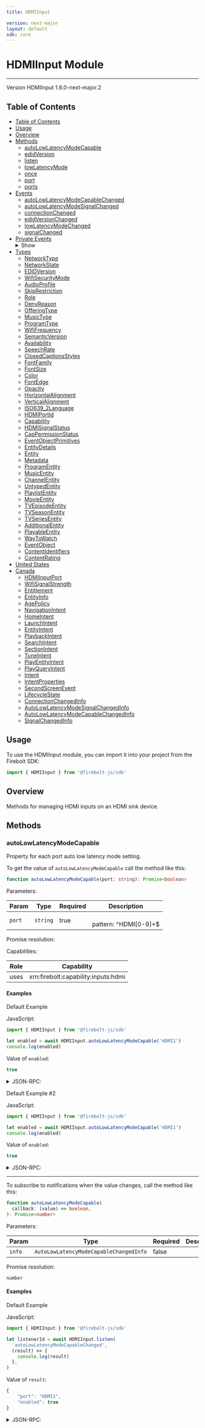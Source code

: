 ```yaml
---
title: HDMIInput

version: next-major
layout: default
sdk: core
---
```


# HDMIInput Module

---

Version HDMIInput 1.8.0-next-major.2

## Table of Contents

- [Table of Contents](#table-of-contents)
- [Usage](#usage)
- [Overview](#overview)
- [Methods](#methods)
  - [autoLowLatencyModeCapable](#autolowlatencymodecapable)
  - [edidVersion](#edidversion)
  - [listen](#listen)
  - [lowLatencyMode](#lowlatencymode)
  - [once](#once)
  - [port](#port)
  - [ports](#ports)
- [Events](#events)
  - [autoLowLatencyModeCapableChanged](#autolowlatencymodecapablechanged)
  - [autoLowLatencyModeSignalChanged](#autolowlatencymodesignalchanged)
  - [connectionChanged](#connectionchanged)
  - [edidVersionChanged](#edidversionchanged)
  - [lowLatencyModeChanged](#lowlatencymodechanged)
  - [signalChanged](#signalchanged)
- [Private Events](#private-events)<details markdown="1"  ontoggle="document.getElementById('private-events-details').open=this.open"><summary>Show</summary>
  - [autoLowLatencyModeSignalChanged](#autolowlatencymodesignalchanged-1)
  - [connectionChanged](#connectionchanged-1)
  - [edidVersionChanged](#edidversionchanged-1)
  - [lowLatencyModeChanged](#lowlatencymodechanged-1)
  - [signalChanged](#signalchanged-1)
  </details>
- [Types](#types)
  - [NetworkType](#networktype)
  - [NetworkState](#networkstate)
  - [EDIDVersion](#edidversion-1)
  - [WifiSecurityMode](#wifisecuritymode)
  - [AudioProfile](#audioprofile)
  - [SkipRestriction](#skiprestriction)
  - [Role](#role)
  - [DenyReason](#denyreason)
  - [OfferingType](#offeringtype)
  - [MusicType](#musictype)
  - [ProgramType](#programtype)
  - [WifiFrequency](#wififrequency)
  - [SemanticVersion](#semanticversion)
  - [Availability](#availability)
  - [SpeechRate](#speechrate)
  - [ClosedCaptionsStyles](#closedcaptionsstyles)
  - [FontFamily](#fontfamily)
  - [FontSize](#fontsize)
  - [Color](#color)
  - [FontEdge](#fontedge)
  - [Opacity](#opacity)
  - [HorizontalAlignment](#horizontalalignment)
  - [VerticalAlignment](#verticalalignment)
  - [ISO639_2Language](#isolanguage)
  - [HDMIPortId](#hdmiportid)
  - [Capability](#capability)
  - [HDMISignalStatus](#hdmisignalstatus)
  - [CapPermissionStatus](#cappermissionstatus)
  - [EventObjectPrimitives](#eventobjectprimitives)
  - [EntityDetails](#entitydetails)
  - [Entity](#entity)
  - [Metadata](#metadata)
  - [ProgramEntity](#programentity)
  - [MusicEntity](#musicentity)
  - [ChannelEntity](#channelentity)
  - [UntypedEntity](#untypedentity)
  - [PlaylistEntity](#playlistentity)
  - [MovieEntity](#movieentity)
  - [TVEpisodeEntity](#tvepisodeentity)
  - [TVSeasonEntity](#tvseasonentity)
  - [TVSeriesEntity](#tvseriesentity)
  - [AdditionalEntity](#additionalentity)
  - [PlayableEntity](#playableentity)
  - [WayToWatch](#waytowatch)
  - [EventObject](#eventobject)
  - [ContentIdentifiers](#contentidentifiers)
  - [ContentRating](#contentrating)
- [United States](#united-states)
- [Canada](#canada)
  - [HDMIInputPort](#hdmiinputport)
  - [WifiSignalStrength](#wifisignalstrength)
  - [Entitlement](#entitlement)
  - [EntityInfo](#entityinfo)
  - [AgePolicy](#agepolicy)
  - [NavigationIntent](#navigationintent)
  - [HomeIntent](#homeintent)
  - [LaunchIntent](#launchintent)
  - [EntityIntent](#entityintent)
  - [PlaybackIntent](#playbackintent)
  - [SearchIntent](#searchintent)
  - [SectionIntent](#sectionintent)
  - [TuneIntent](#tuneintent)
  - [PlayEntityIntent](#playentityintent)
  - [PlayQueryIntent](#playqueryintent)
  - [Intent](#intent)
  - [IntentProperties](#intentproperties)
  - [SecondScreenEvent](#secondscreenevent)
  - [LifecycleState](#lifecyclestate)
  - [ConnectionChangedInfo](#connectionchangedinfo)
  - [AutoLowLatencyModeSignalChangedInfo](#autolowlatencymodesignalchangedinfo)
  - [AutoLowLatencyModeCapableChangedInfo](#autolowlatencymodecapablechangedinfo)
  - [SignalChangedInfo](#signalchangedinfo)

## Usage

To use the HDMIInput module, you can import it into your project from the Firebolt SDK:

```javascript
import { HDMIInput } from '@firebolt-js/sdk'
```

## Overview

Methods for managing HDMI inputs on an HDMI sink device.

## Methods

### autoLowLatencyModeCapable

Property for each port auto low latency mode setting.

To get the value of `autoLowLatencyModeCapable` call the method like this:

```typescript
function autoLowLatencyModeCapable(port: string): Promise<boolean>
```

Parameters:

| Param  | Type     | Required | Description                |
| ------ | -------- | -------- | -------------------------- |
| `port` | `string` | true     | <br/>pattern: ^HDMI[0-9]+$ |

Promise resolution:

Capabilities:

| Role | Capability                          |
| ---- | ----------------------------------- |
| uses | xrn:firebolt:capability:inputs:hdmi |

#### Examples

Default Example

JavaScript:

```javascript
import { HDMIInput } from '@firebolt-js/sdk'

let enabled = await HDMIInput.autoLowLatencyModeCapable('HDMI1')
console.log(enabled)
```

Value of `enabled`:

```javascript
true
```

<details markdown="1" >
<summary>JSON-RPC:</summary>
Request:

```json
{
  "jsonrpc": "2.0",
  "id": 1,
  "method": "HDMIInput.autoLowLatencyModeCapable",
  "params": {
    "port": "HDMI1"
  }
}
```

Response:

```json
{
  "jsonrpc": "2.0",
  "id": 1,
  "result": true
}
```

</details>

Default Example #2

JavaScript:

```javascript
import { HDMIInput } from '@firebolt-js/sdk'

let enabled = await HDMIInput.autoLowLatencyModeCapable('HDMI1')
console.log(enabled)
```

Value of `enabled`:

```javascript
true
```

<details markdown="1" >
<summary>JSON-RPC:</summary>
Request:

```json
{
  "jsonrpc": "2.0",
  "id": 1,
  "method": "HDMIInput.autoLowLatencyModeCapable",
  "params": {
    "port": "HDMI1"
  }
}
```

Response:

```json
{
  "jsonrpc": "2.0",
  "id": 1,
  "result": false
}
```

</details>

---

To subscribe to notifications when the value changes, call the method like this:

```typescript
function autoLowLatencyModeCapable(
  callback: (value) => boolean,
): Promise<number>
```

Parameters:

| Param  | Type                                   | Required | Description |
| ------ | -------------------------------------- | -------- | ----------- |
| `info` | `AutoLowLatencyModeCapableChangedInfo` | false    |             |

Promise resolution:

```
number
```

#### Examples

Default Example

JavaScript:

```javascript
import { HDMIInput } from '@firebolt-js/sdk'

let listenerId = await HDMIInput.listen(
  'autoLowLatencyModeCapableChanged',
  (result) => {
    console.log(result)
  },
)
```

Value of `result`:

```javascript
{
	"port": "HDMI1",
	"enabled": true
}
```

<details markdown="1" >
<summary>JSON-RPC:</summary>
Request:

```json
{
  "jsonrpc": "2.0",
  "id": 1,
  "method": "HDMIInput.onAutoLowLatencyModeCapableChanged",
  "params": {
    "listen": true
  }
}
```

Response:

````json
{"jsonrpc":"2.0","id":1,"result":null}
```</details>

Default Example #2

JavaScript:

```javascript
import { HDMIInput } from '@firebolt-js/sdk'

let listenerId = await HDMIInput.listen('autoLowLatencyModeCapableChanged', result => {
  console.log(result)
})
````

Value of `result`:

```javascript
{
	"port": "HDMI1",
	"enabled": true
}
```

<details markdown="1" >
<summary>JSON-RPC:</summary>
Request:

```json
{
  "jsonrpc": "2.0",
  "id": 1,
  "method": "HDMIInput.onAutoLowLatencyModeCapableChanged",
  "params": {
    "listen": true
  }
}
```

Response:

````json
{"jsonrpc":"2.0","id":1,"result":null}
```</details>


---


### edidVersion
Property for each port's active EDID version.

To get the value of `edidVersion` call the method like this:

```typescript
function edidVersion(port: string): Promise<EDIDVersion>
````

Parameters:

| Param  | Type     | Required | Description                |
| ------ | -------- | -------- | -------------------------- |
| `port` | `string` | true     | <br/>pattern: ^HDMI[0-9]+$ |

Promise resolution:

[EDIDVersion](#edidversion-1)

Capabilities:

| Role | Capability                          |
| ---- | ----------------------------------- |
| uses | xrn:firebolt:capability:inputs:hdmi |

#### Examples

Default Example

JavaScript:

```javascript
import { HDMIInput } from '@firebolt-js/sdk'

let edidVersion = await HDMIInput.edidVersion('HDMI1')
console.log(edidVersion)
```

Value of `edidVersion`:

```javascript
'2.0'
```

<details markdown="1" >
<summary>JSON-RPC:</summary>
Request:

```json
{
  "jsonrpc": "2.0",
  "id": 1,
  "method": "HDMIInput.edidVersion",
  "params": {
    "port": "HDMI1"
  }
}
```

Response:

```json
{
  "jsonrpc": "2.0",
  "id": 1,
  "result": "2.0"
}
```

</details>

Default Example #2

JavaScript:

```javascript
import { HDMIInput } from '@firebolt-js/sdk'

let edidVersion = await HDMIInput.edidVersion('HDMI1')
console.log(edidVersion)
```

Value of `edidVersion`:

```javascript
'2.0'
```

<details markdown="1" >
<summary>JSON-RPC:</summary>
Request:

```json
{
  "jsonrpc": "2.0",
  "id": 1,
  "method": "HDMIInput.edidVersion",
  "params": {
    "port": "HDMI1"
  }
}
```

Response:

```json
{
  "jsonrpc": "2.0",
  "id": 1,
  "result": "1.4"
}
```

</details>

---

To subscribe to notifications when the value changes, call the method like this:

```typescript
function edidVersion(
  port: string,
  callback: (value) => EDIDVersion,
): Promise<number>
```

Parameters:

| Param         | Type                            | Required | Description                                |
| ------------- | ------------------------------- | -------- | ------------------------------------------ |
| `port`        | `string`                        | true     | <br/>pattern: ^HDMI[0-9]+$                 |
| `edidVersion` | [`EDIDVersion`](#edidversion-1) | false    | <br/>values: `'1.4' \| '2.0' \| 'unknown'` |

Promise resolution:

```
number
```

#### Examples

Default Example

JavaScript:

```javascript
import { HDMIInput } from '@firebolt-js/sdk'

let listenerId = await HDMIInput.listen('edidVersionChanged', (result) => {
  console.log(result)
})
```

Value of `result`:

```javascript
{
	"port": "HDMI1",
	"edidVersion": "2.0"
}
```

<details markdown="1" >
<summary>JSON-RPC:</summary>
Request:

```json
{
  "jsonrpc": "2.0",
  "id": 1,
  "method": "HDMIInput.onEdidVersionChanged",
  "params": {
    "port": "HDMI1",
    "listen": true
  }
}
```

Response:

````json
{"jsonrpc":"2.0","id":1,"result":null}
```</details>

Default Example #2

JavaScript:

```javascript
import { HDMIInput } from '@firebolt-js/sdk'

let listenerId = await HDMIInput.listen('edidVersionChanged', result => {
  console.log(result)
})
````

Value of `result`:

```javascript
{
	"port": "HDMI1",
	"edidVersion": "2.0"
}
```

<details markdown="1" >
<summary>JSON-RPC:</summary>
Request:

```json
{
  "jsonrpc": "2.0",
  "id": 1,
  "method": "HDMIInput.onEdidVersionChanged",
  "params": {
    "port": "HDMI1",
    "listen": true
  }
}
```

Response:

````json
{"jsonrpc":"2.0","id":1,"result":null}
```</details>


---


### listen

To listen to a specific event pass the event name as the first parameter:

```typescript
listen(event: string, callback: (data: any) => void): Promise<number>
````

Parameters:

| Param      | Type       | Required | Summary                                                |
| ---------- | ---------- | -------- | ------------------------------------------------------ |
| `event`    | `string`   | Yes      | The event to listen for, see [Events](#events).        |
| _callback_ | `function` | Yes      | A function that will be invoked when the event occurs. |

Promise resolution:

| Type     | Description                                                                                       |
| -------- | ------------------------------------------------------------------------------------------------- |
| `number` | Listener ID to clear the callback method and stop receiving the event, e.g. `HDMIInput.clear(id)` |

Callback parameters:

| Param  | Type  | Required | Summary                                                                        |
| ------ | ----- | -------- | ------------------------------------------------------------------------------ |
| `data` | `any` | Yes      | The event data, which depends on which event is firing, see [Events](#events). |

To listen to all events from this module pass only a callback, without specifying an event name:

```typescript
listen(callback: (event: string, data: any) => void): Promise<number>
```

Parameters:

| Param      | Type       | Required | Summary                                                                                                                        |
| ---------- | ---------- | -------- | ------------------------------------------------------------------------------------------------------------------------------ |
| _callback_ | `function` | Yes      | A function that will be invoked when the event occurs. The event data depends on which event is firing, see [Events](#events). |

Callback parameters:

| Param   | Type     | Required | Summary                                                                        |
| ------- | -------- | -------- | ------------------------------------------------------------------------------ |
| `event` | `string` | Yes      | The event that has occured listen for, see [Events](#events).                  |
| `data`  | `any`    | Yes      | The event data, which depends on which event is firing, see [Events](#events). |

Promise resolution:

| Type     | Description                                                                                       |
| -------- | ------------------------------------------------------------------------------------------------- |
| `number` | Listener ID to clear the callback method and stop receiving the event, e.g. `HDMIInput.clear(id)` |

See [Listening for events](../../docs/listening-for-events/) for more information and examples.

### lowLatencyMode

Property for the low latency mode setting.

To get the value of `lowLatencyMode` call the method like this:

```typescript
function lowLatencyMode(): Promise<boolean>
```

Promise resolution:

Capabilities:

| Role | Capability                          |
| ---- | ----------------------------------- |
| uses | xrn:firebolt:capability:inputs:hdmi |

#### Examples

Default Example

JavaScript:

```javascript
import { HDMIInput } from '@firebolt-js/sdk'

let enabled = await HDMIInput.lowLatencyMode()
console.log(enabled)
```

Value of `enabled`:

```javascript
true
```

<details markdown="1" >
<summary>JSON-RPC:</summary>
Request:

```json
{
  "jsonrpc": "2.0",
  "id": 1,
  "method": "HDMIInput.lowLatencyMode",
  "params": {}
}
```

Response:

```json
{
  "jsonrpc": "2.0",
  "id": 1,
  "result": true
}
```

</details>

Default Example #2

JavaScript:

```javascript
import { HDMIInput } from '@firebolt-js/sdk'

let enabled = await HDMIInput.lowLatencyMode()
console.log(enabled)
```

Value of `enabled`:

```javascript
true
```

<details markdown="1" >
<summary>JSON-RPC:</summary>
Request:

```json
{
  "jsonrpc": "2.0",
  "id": 1,
  "method": "HDMIInput.lowLatencyMode",
  "params": {}
}
```

Response:

```json
{
  "jsonrpc": "2.0",
  "id": 1,
  "result": false
}
```

</details>

---

To subscribe to notifications when the value changes, call the method like this:

```typescript
function lowLatencyMode(callback: (value) => boolean): Promise<number>
```

Parameters:

| Param     | Type      | Required | Description |
| --------- | --------- | -------- | ----------- |
| `enabled` | `boolean` | false    |             |

Promise resolution:

```
number
```

#### Examples

Default Example

JavaScript:

```javascript
import { HDMIInput } from '@firebolt-js/sdk'

let listenerId = await HDMIInput.listen('lowLatencyModeChanged', (result) => {
  console.log(result)
})
```

Value of `result`:

```javascript
true
```

<details markdown="1" >
<summary>JSON-RPC:</summary>
Request:

```json
{
  "jsonrpc": "2.0",
  "id": 1,
  "method": "HDMIInput.onLowLatencyModeChanged",
  "params": {
    "listen": true
  }
}
```

Response:

````json
{"jsonrpc":"2.0","id":1,"result":null}
```</details>

Default Example #2

JavaScript:

```javascript
import { HDMIInput } from '@firebolt-js/sdk'

let listenerId = await HDMIInput.listen('lowLatencyModeChanged', result => {
  console.log(result)
})
````

Value of `result`:

```javascript
true
```

<details markdown="1" >
<summary>JSON-RPC:</summary>
Request:

```json
{
  "jsonrpc": "2.0",
  "id": 1,
  "method": "HDMIInput.onLowLatencyModeChanged",
  "params": {
    "listen": true
  }
}
```

Response:

````json
{"jsonrpc":"2.0","id":1,"result":null}
```</details>


---


### once

To listen to a single instance of a specific event pass the event name as the first parameter:

```typescript
once(event: string, callback: (data: any) => void): Promise<number>
````

The `once` method will only pass the next instance of this event, and then dicard the listener you provided.

Parameters:

| Param      | Type       | Required | Summary                                                |
| ---------- | ---------- | -------- | ------------------------------------------------------ |
| `event`    | `string`   | Yes      | The event to listen for, see [Events](#events).        |
| _callback_ | `function` | Yes      | A function that will be invoked when the event occurs. |

Promise resolution:

| Type     | Description                                                                                       |
| -------- | ------------------------------------------------------------------------------------------------- |
| `number` | Listener ID to clear the callback method and stop receiving the event, e.g. `HDMIInput.clear(id)` |

Callback parameters:

| Param  | Type  | Required | Summary                                                                        |
| ------ | ----- | -------- | ------------------------------------------------------------------------------ |
| `data` | `any` | Yes      | The event data, which depends on which event is firing, see [Events](#events). |

To listen to the next instance only of any events from this module pass only a callback, without specifying an event name:

```typescript
once(callback: (event: string, data: any) => void): Promise<number>
```

Parameters:

| Param      | Type       | Required | Summary                                                                                                                        |
| ---------- | ---------- | -------- | ------------------------------------------------------------------------------------------------------------------------------ |
| _callback_ | `function` | Yes      | A function that will be invoked when the event occurs. The event data depends on which event is firing, see [Events](#events). |

Callback parameters:

| Param   | Type     | Required | Summary                                                                        |
| ------- | -------- | -------- | ------------------------------------------------------------------------------ |
| `event` | `string` | Yes      | The event that has occured listen for, see [Events](#events).                  |
| `data`  | `any`    | Yes      | The event data, which depends on which event is firing, see [Events](#events). |

Promise resolution:

| Type     | Description                                                                                       |
| -------- | ------------------------------------------------------------------------------------------------- |
| `number` | Listener ID to clear the callback method and stop receiving the event, e.g. `HDMIInput.clear(id)` |

See [Listening for events](../../docs/listening-for-events/) for more information and examples.

### port

Retrieve a specific HDMI input port.

```typescript
function port(portId: string): Promise<HDMIInputPort>
```

Parameters:

| Param    | Type     | Required | Description                |
| -------- | -------- | -------- | -------------------------- |
| `portId` | `string` | true     | <br/>pattern: ^HDMI[0-9]+$ |

Promise resolution:

[HDMIInputPort](#hdmiinputport)

Capabilities:

| Role | Capability                          |
| ---- | ----------------------------------- |
| uses | xrn:firebolt:capability:inputs:hdmi |

#### Examples

Default Example

JavaScript:

```javascript
import { HDMIInput } from '@firebolt-js/sdk'

let port = await HDMIInput.port('HDMI1')
console.log(port)
```

Value of `port`:

```javascript
{"port":"HDMI1","connected":true,"signal":"stable","arcCapable":true,"arcConnected":true,"edidVersion":"2.0","autoLowLatencyModeCapable":true,"autoLowLatencyModeSignalled":true}
```

<details markdown="1" >
<summary>JSON-RPC:</summary>
Request:

```json
{
  "jsonrpc": "2.0",
  "id": 1,
  "method": "HDMIInput.port",
  "params": {
    "portId": "HDMI1"
  }
}
```

Response:

```json
{
  "jsonrpc": "2.0",
  "id": 1,
  "result": {
    "port": "HDMI1",
    "connected": true,
    "signal": "stable",
    "arcCapable": true,
    "arcConnected": true,
    "edidVersion": "2.0",
    "autoLowLatencyModeCapable": true,
    "autoLowLatencyModeSignalled": true
  }
}
```

</details>

---

### ports

Retrieve a list of HDMI input ports.

```typescript
function ports(): Promise<HDMIInputPort[]>
```

Promise resolution:

Capabilities:

| Role | Capability                          |
| ---- | ----------------------------------- |
| uses | xrn:firebolt:capability:inputs:hdmi |

#### Examples

Default Example

JavaScript:

```javascript
import { HDMIInput } from '@firebolt-js/sdk'

let ports = await HDMIInput.ports()
console.log(ports)
```

Value of `ports`:

```javascript
;[
  {
    port: 'HDMI1',
    connected: true,
    signal: 'stable',
    arcCapable: true,
    arcConnected: true,
    edidVersion: '2.0',
    autoLowLatencyModeCapable: true,
    autoLowLatencyModeSignalled: true,
  },
]
```

<details markdown="1" >
<summary>JSON-RPC:</summary>
Request:

```json
{
  "jsonrpc": "2.0",
  "id": 1,
  "method": "HDMIInput.ports",
  "params": {}
}
```

Response:

```json
{
  "jsonrpc": "2.0",
  "id": 1,
  "result": [
    {
      "port": "HDMI1",
      "connected": true,
      "signal": "stable",
      "arcCapable": true,
      "arcConnected": true,
      "edidVersion": "2.0",
      "autoLowLatencyModeCapable": true,
      "autoLowLatencyModeSignalled": true
    }
  ]
}
```

</details>

---

## Events

### autoLowLatencyModeCapableChanged

```typescript
function listen('autoLowLatencyModeCapableChanged', (AutoLowLatencyModeCapableChangedInfo) => void): Promise<number>
```

See also: [listen()](#listen), [once()](#listen), [clear()](#listen).

Parameters:

| Param  | Type                                   | Required | Description |
| ------ | -------------------------------------- | -------- | ----------- |
| `info` | `AutoLowLatencyModeCapableChangedInfo` | false    |             |

Event value:

Capabilities:

| Role | Capability                          |
| ---- | ----------------------------------- |
| uses | xrn:firebolt:capability:inputs:hdmi |

#### Examples

Default Example

JavaScript:

```javascript
import { HDMIInput } from '@firebolt-js/sdk'

let listenerId = await HDMIInput.listen(
  'autoLowLatencyModeCapableChanged',
  (result) => {
    console.log(result)
  },
)
```

Value of `result`:

```javascript
{
	"port": "HDMI1",
	"enabled": true
}
```

<details markdown="1" >
<summary>JSON-RPC:</summary>
Request:

```json
{
  "jsonrpc": "2.0",
  "id": 1,
  "method": "HDMIInput.onAutoLowLatencyModeCapableChanged",
  "params": {
    "listen": true
  }
}
```

Response:

````json
{"jsonrpc":"2.0","id":1,"result":null}
```</details>

Default Example #2

JavaScript:

```javascript
import { HDMIInput } from '@firebolt-js/sdk'

let listenerId = await HDMIInput.listen('autoLowLatencyModeCapableChanged', result => {
  console.log(result)
})
````

Value of `result`:

```javascript
{
	"port": "HDMI1",
	"enabled": true
}
```

<details markdown="1" >
<summary>JSON-RPC:</summary>
Request:

```json
{
  "jsonrpc": "2.0",
  "id": 1,
  "method": "HDMIInput.onAutoLowLatencyModeCapableChanged",
  "params": {
    "listen": true
  }
}
```

Response:

````json
{"jsonrpc":"2.0","id":1,"result":null}
```</details>


---

### autoLowLatencyModeSignalChanged





```typescript
function listen('autoLowLatencyModeSignalChanged', (AutoLowLatencyModeSignalChangedInfo) => void): Promise<number>
````

See also: [listen()](#listen), [once()](#listen), [clear()](#listen).

Parameters:

| Param  | Type                                                                          | Required | Description |
| ------ | ----------------------------------------------------------------------------- | -------- | ----------- |
| `info` | [`AutoLowLatencyModeSignalChangedInfo`](#autolowlatencymodesignalchangedinfo) | true     |             |

Event value:

Capabilities:

| Role | Capability                          |
| ---- | ----------------------------------- |
| uses | xrn:firebolt:capability:inputs:hdmi |

#### Examples

Default Example

JavaScript:

```javascript
import { HDMIInput } from '@firebolt-js/sdk'

let listenerId = await HDMIInput.listen(
  'autoLowLatencyModeSignalChanged',
  (result) => {
    console.log(result)
  },
)
```

Value of `result`:

```javascript
{
	"info": {
		"port": "HDMI1",
		"autoLowLatencyModeSignalled": true
	}
}
```

<details markdown="1" >
<summary>JSON-RPC:</summary>
Request:

```json
{
  "jsonrpc": "2.0",
  "id": 1,
  "method": "HDMIInput.onAutoLowLatencyModeSignalChanged",
  "params": {
    "listen": true
  }
}
```

Response:

````json
{"jsonrpc":"2.0","id":1,"result":null}
```</details>


---

### connectionChanged





```typescript
function listen('connectionChanged', (ConnectionChangedInfo) => void): Promise<number>
````

See also: [listen()](#listen), [once()](#listen), [clear()](#listen).

Parameters:

| Param  | Type                                              | Required | Description |
| ------ | ------------------------------------------------- | -------- | ----------- |
| `info` | [`ConnectionChangedInfo`](#connectionchangedinfo) | true     |             |

Event value:

Capabilities:

| Role | Capability                          |
| ---- | ----------------------------------- |
| uses | xrn:firebolt:capability:inputs:hdmi |

#### Examples

Default Example

JavaScript:

```javascript
import { HDMIInput } from '@firebolt-js/sdk'

let listenerId = await HDMIInput.listen('connectionChanged', (result) => {
  console.log(result)
})
```

Value of `result`:

```javascript
{
	"info": {
		"port": "HDMI1",
		"connected": true
	}
}
```

<details markdown="1" >
<summary>JSON-RPC:</summary>
Request:

```json
{
  "jsonrpc": "2.0",
  "id": 1,
  "method": "HDMIInput.onConnectionChanged",
  "params": {
    "listen": true
  }
}
```

Response:

````json
{"jsonrpc":"2.0","id":1,"result":null}
```</details>


---

### edidVersionChanged





```typescript
function listen('edidVersionChanged', port: string, (EDIDVersion) => void): Promise<number>
````

See also: [listen()](#listen), [once()](#listen), [clear()](#listen).

Parameters:

| Param         | Type                            | Required | Description                                |
| ------------- | ------------------------------- | -------- | ------------------------------------------ |
| `port`        | `string`                        | true     | <br/>pattern: ^HDMI[0-9]+$                 |
| `edidVersion` | [`EDIDVersion`](#edidversion-1) | false    | <br/>values: `'1.4' \| '2.0' \| 'unknown'` |

Event value:

Capabilities:

| Role | Capability                          |
| ---- | ----------------------------------- |
| uses | xrn:firebolt:capability:inputs:hdmi |

#### Examples

Default Example

JavaScript:

```javascript
import { HDMIInput } from '@firebolt-js/sdk'

let listenerId = await HDMIInput.listen('edidVersionChanged', (result) => {
  console.log(result)
})
```

Value of `result`:

```javascript
{
	"port": "HDMI1",
	"edidVersion": "2.0"
}
```

<details markdown="1" >
<summary>JSON-RPC:</summary>
Request:

```json
{
  "jsonrpc": "2.0",
  "id": 1,
  "method": "HDMIInput.onEdidVersionChanged",
  "params": {
    "port": "HDMI1",
    "listen": true
  }
}
```

Response:

````json
{"jsonrpc":"2.0","id":1,"result":null}
```</details>

Default Example #2

JavaScript:

```javascript
import { HDMIInput } from '@firebolt-js/sdk'

let listenerId = await HDMIInput.listen('edidVersionChanged', result => {
  console.log(result)
})
````

Value of `result`:

```javascript
{
	"port": "HDMI1",
	"edidVersion": "2.0"
}
```

<details markdown="1" >
<summary>JSON-RPC:</summary>
Request:

```json
{
  "jsonrpc": "2.0",
  "id": 1,
  "method": "HDMIInput.onEdidVersionChanged",
  "params": {
    "port": "HDMI1",
    "listen": true
  }
}
```

Response:

````json
{"jsonrpc":"2.0","id":1,"result":null}
```</details>


---

### lowLatencyModeChanged





```typescript
function listen('lowLatencyModeChanged', (boolean) => void): Promise<number>
````

See also: [listen()](#listen), [once()](#listen), [clear()](#listen).

Parameters:

| Param     | Type      | Required | Description |
| --------- | --------- | -------- | ----------- |
| `enabled` | `boolean` | false    |             |

Event value:

Capabilities:

| Role | Capability                          |
| ---- | ----------------------------------- |
| uses | xrn:firebolt:capability:inputs:hdmi |

#### Examples

Default Example

JavaScript:

```javascript
import { HDMIInput } from '@firebolt-js/sdk'

let listenerId = await HDMIInput.listen('lowLatencyModeChanged', (result) => {
  console.log(result)
})
```

Value of `result`:

```javascript
true
```

<details markdown="1" >
<summary>JSON-RPC:</summary>
Request:

```json
{
  "jsonrpc": "2.0",
  "id": 1,
  "method": "HDMIInput.onLowLatencyModeChanged",
  "params": {
    "listen": true
  }
}
```

Response:

````json
{"jsonrpc":"2.0","id":1,"result":null}
```</details>

Default Example #2

JavaScript:

```javascript
import { HDMIInput } from '@firebolt-js/sdk'

let listenerId = await HDMIInput.listen('lowLatencyModeChanged', result => {
  console.log(result)
})
````

Value of `result`:

```javascript
true
```

<details markdown="1" >
<summary>JSON-RPC:</summary>
Request:

```json
{
  "jsonrpc": "2.0",
  "id": 1,
  "method": "HDMIInput.onLowLatencyModeChanged",
  "params": {
    "listen": true
  }
}
```

Response:

````json
{"jsonrpc":"2.0","id":1,"result":null}
```</details>


---

### signalChanged





```typescript
function listen('signalChanged', (SignalChangedInfo) => void): Promise<number>
````

See also: [listen()](#listen), [once()](#listen), [clear()](#listen).

Parameters:

| Param  | Type                                      | Required | Description |
| ------ | ----------------------------------------- | -------- | ----------- |
| `info` | [`SignalChangedInfo`](#signalchangedinfo) | true     |             |

Event value:

Capabilities:

| Role | Capability                          |
| ---- | ----------------------------------- |
| uses | xrn:firebolt:capability:inputs:hdmi |

#### Examples

Default Example

JavaScript:

```javascript
import { HDMIInput } from '@firebolt-js/sdk'

let listenerId = await HDMIInput.listen('signalChanged', (result) => {
  console.log(result)
})
```

Value of `result`:

```javascript
{
	"info": {
		"port": "HDMI1",
		"signal": "stable"
	}
}
```

<details markdown="1" >
<summary>JSON-RPC:</summary>
Request:

```json
{
  "jsonrpc": "2.0",
  "id": 1,
  "method": "HDMIInput.onSignalChanged",
  "params": {
    "listen": true
  }
}
```

Response:

````json
{"jsonrpc":"2.0","id":1,"result":null}
```</details>


---


## Private Events
<details markdown="1"  id="private-events-details">
  <summary>View</summary>

  ### autoLowLatencyModeCapableChanged





```typescript
function listen('autoLowLatencyModeCapableChanged', (AutoLowLatencyModeCapableChangedInfo) => void): Promise<number>
````

See also: [listen()](#listen), [once()](#listen), [clear()](#listen).

Parameters:

| Param  | Type                                   | Required | Description |
| ------ | -------------------------------------- | -------- | ----------- |
| `info` | `AutoLowLatencyModeCapableChangedInfo` | false    |             |

Event value:

Capabilities:

| Role | Capability                          |
| ---- | ----------------------------------- |
| uses | xrn:firebolt:capability:inputs:hdmi |

#### Examples

Default Example

JavaScript:

```javascript
import { HDMIInput } from '@firebolt-js/sdk'

let listenerId = await HDMIInput.listen(
  'autoLowLatencyModeCapableChanged',
  (result) => {
    console.log(result)
  },
)
```

Value of `result`:

```javascript
{
	"port": "HDMI1",
	"enabled": true
}
```

<details markdown="1" >
<summary>JSON-RPC:</summary>
Request:

```json
{
  "jsonrpc": "2.0",
  "id": 1,
  "method": "HDMIInput.onAutoLowLatencyModeCapableChanged",
  "params": {
    "listen": true
  }
}
```

Response:

````json
{"jsonrpc":"2.0","id":1,"result":null}
```</details>

Default Example #2

JavaScript:

```javascript
import { HDMIInput } from '@firebolt-js/sdk'

let listenerId = await HDMIInput.listen('autoLowLatencyModeCapableChanged', result => {
  console.log(result)
})
````

Value of `result`:

```javascript
{
	"port": "HDMI1",
	"enabled": true
}
```

<details markdown="1" >
<summary>JSON-RPC:</summary>
Request:

```json
{
  "jsonrpc": "2.0",
  "id": 1,
  "method": "HDMIInput.onAutoLowLatencyModeCapableChanged",
  "params": {
    "listen": true
  }
}
```

Response:

````json
{"jsonrpc":"2.0","id":1,"result":null}
```</details>


---

### autoLowLatencyModeSignalChanged





```typescript
function listen('autoLowLatencyModeSignalChanged', (AutoLowLatencyModeSignalChangedInfo) => void): Promise<number>
````

See also: [listen()](#listen), [once()](#listen), [clear()](#listen).

Parameters:

| Param  | Type                                                                          | Required | Description |
| ------ | ----------------------------------------------------------------------------- | -------- | ----------- |
| `info` | [`AutoLowLatencyModeSignalChangedInfo`](#autolowlatencymodesignalchangedinfo) | true     |             |

Event value:

Capabilities:

| Role | Capability                          |
| ---- | ----------------------------------- |
| uses | xrn:firebolt:capability:inputs:hdmi |

#### Examples

Default Example

JavaScript:

```javascript
import { HDMIInput } from '@firebolt-js/sdk'

let listenerId = await HDMIInput.listen(
  'autoLowLatencyModeSignalChanged',
  (result) => {
    console.log(result)
  },
)
```

Value of `result`:

```javascript
{
	"info": {
		"port": "HDMI1",
		"autoLowLatencyModeSignalled": true
	}
}
```

<details markdown="1" >
<summary>JSON-RPC:</summary>
Request:

```json
{
  "jsonrpc": "2.0",
  "id": 1,
  "method": "HDMIInput.onAutoLowLatencyModeSignalChanged",
  "params": {
    "listen": true
  }
}
```

Response:

````json
{"jsonrpc":"2.0","id":1,"result":null}
```</details>


---

### connectionChanged





```typescript
function listen('connectionChanged', (ConnectionChangedInfo) => void): Promise<number>
````

See also: [listen()](#listen), [once()](#listen), [clear()](#listen).

Parameters:

| Param  | Type                                              | Required | Description |
| ------ | ------------------------------------------------- | -------- | ----------- |
| `info` | [`ConnectionChangedInfo`](#connectionchangedinfo) | true     |             |

Event value:

Capabilities:

| Role | Capability                          |
| ---- | ----------------------------------- |
| uses | xrn:firebolt:capability:inputs:hdmi |

#### Examples

Default Example

JavaScript:

```javascript
import { HDMIInput } from '@firebolt-js/sdk'

let listenerId = await HDMIInput.listen('connectionChanged', (result) => {
  console.log(result)
})
```

Value of `result`:

```javascript
{
	"info": {
		"port": "HDMI1",
		"connected": true
	}
}
```

<details markdown="1" >
<summary>JSON-RPC:</summary>
Request:

```json
{
  "jsonrpc": "2.0",
  "id": 1,
  "method": "HDMIInput.onConnectionChanged",
  "params": {
    "listen": true
  }
}
```

Response:

````json
{"jsonrpc":"2.0","id":1,"result":null}
```</details>


---

### edidVersionChanged





```typescript
function listen('edidVersionChanged', port: string, (EDIDVersion) => void): Promise<number>
````

See also: [listen()](#listen), [once()](#listen), [clear()](#listen).

Parameters:

| Param         | Type                            | Required | Description                                |
| ------------- | ------------------------------- | -------- | ------------------------------------------ |
| `port`        | `string`                        | true     | <br/>pattern: ^HDMI[0-9]+$                 |
| `edidVersion` | [`EDIDVersion`](#edidversion-1) | false    | <br/>values: `'1.4' \| '2.0' \| 'unknown'` |

Event value:

Capabilities:

| Role | Capability                          |
| ---- | ----------------------------------- |
| uses | xrn:firebolt:capability:inputs:hdmi |

#### Examples

Default Example

JavaScript:

```javascript
import { HDMIInput } from '@firebolt-js/sdk'

let listenerId = await HDMIInput.listen('edidVersionChanged', (result) => {
  console.log(result)
})
```

Value of `result`:

```javascript
{
	"port": "HDMI1",
	"edidVersion": "2.0"
}
```

<details markdown="1" >
<summary>JSON-RPC:</summary>
Request:

```json
{
  "jsonrpc": "2.0",
  "id": 1,
  "method": "HDMIInput.onEdidVersionChanged",
  "params": {
    "port": "HDMI1",
    "listen": true
  }
}
```

Response:

````json
{"jsonrpc":"2.0","id":1,"result":null}
```</details>

Default Example #2

JavaScript:

```javascript
import { HDMIInput } from '@firebolt-js/sdk'

let listenerId = await HDMIInput.listen('edidVersionChanged', result => {
  console.log(result)
})
````

Value of `result`:

```javascript
{
	"port": "HDMI1",
	"edidVersion": "2.0"
}
```

<details markdown="1" >
<summary>JSON-RPC:</summary>
Request:

```json
{
  "jsonrpc": "2.0",
  "id": 1,
  "method": "HDMIInput.onEdidVersionChanged",
  "params": {
    "port": "HDMI1",
    "listen": true
  }
}
```

Response:

````json
{"jsonrpc":"2.0","id":1,"result":null}
```</details>


---

### lowLatencyModeChanged





```typescript
function listen('lowLatencyModeChanged', (boolean) => void): Promise<number>
````

See also: [listen()](#listen), [once()](#listen), [clear()](#listen).

Parameters:

| Param     | Type      | Required | Description |
| --------- | --------- | -------- | ----------- |
| `enabled` | `boolean` | false    |             |

Event value:

Capabilities:

| Role | Capability                          |
| ---- | ----------------------------------- |
| uses | xrn:firebolt:capability:inputs:hdmi |

#### Examples

Default Example

JavaScript:

```javascript
import { HDMIInput } from '@firebolt-js/sdk'

let listenerId = await HDMIInput.listen('lowLatencyModeChanged', (result) => {
  console.log(result)
})
```

Value of `result`:

```javascript
true
```

<details markdown="1" >
<summary>JSON-RPC:</summary>
Request:

```json
{
  "jsonrpc": "2.0",
  "id": 1,
  "method": "HDMIInput.onLowLatencyModeChanged",
  "params": {
    "listen": true
  }
}
```

Response:

````json
{"jsonrpc":"2.0","id":1,"result":null}
```</details>

Default Example #2

JavaScript:

```javascript
import { HDMIInput } from '@firebolt-js/sdk'

let listenerId = await HDMIInput.listen('lowLatencyModeChanged', result => {
  console.log(result)
})
````

Value of `result`:

```javascript
true
```

<details markdown="1" >
<summary>JSON-RPC:</summary>
Request:

```json
{
  "jsonrpc": "2.0",
  "id": 1,
  "method": "HDMIInput.onLowLatencyModeChanged",
  "params": {
    "listen": true
  }
}
```

Response:

````json
{"jsonrpc":"2.0","id":1,"result":null}
```</details>


---

### signalChanged





```typescript
function listen('signalChanged', (SignalChangedInfo) => void): Promise<number>
````

See also: [listen()](#listen), [once()](#listen), [clear()](#listen).

Parameters:

| Param  | Type                                      | Required | Description |
| ------ | ----------------------------------------- | -------- | ----------- |
| `info` | [`SignalChangedInfo`](#signalchangedinfo) | true     |             |

Event value:

Capabilities:

| Role | Capability                          |
| ---- | ----------------------------------- |
| uses | xrn:firebolt:capability:inputs:hdmi |

#### Examples

Default Example

JavaScript:

```javascript
import { HDMIInput } from '@firebolt-js/sdk'

let listenerId = await HDMIInput.listen('signalChanged', (result) => {
  console.log(result)
})
```

Value of `result`:

```javascript
{
	"info": {
		"port": "HDMI1",
		"signal": "stable"
	}
}
```

<details markdown="1" >
<summary>JSON-RPC:</summary>
Request:

```json
{
  "jsonrpc": "2.0",
  "id": 1,
  "method": "HDMIInput.onSignalChanged",
  "params": {
    "listen": true
  }
}
```

Response:

````json
{"jsonrpc":"2.0","id":1,"result":null}
```</details>


---

</details>


## Types

### NetworkType

The type of network that is currently active

```typescript
NetworkType: {
    WIFI: 'wifi',
    ETHERNET: 'ethernet',
    HYBRID: 'hybrid',
},

````

---

### NetworkState

The type of network that is currently active

```typescript
NetworkState: {
    CONNECTED: 'connected',
    DISCONNECTED: 'disconnected',
},

```

---

### EDIDVersion

```typescript
EDIDVersion: {
    V1_4: '1.4',
    V2_0: '2.0',
    UNKNOWN: 'unknown',
},

```

---

### WifiSecurityMode

Security Mode supported for Wifi

```typescript
WifiSecurityMode: {
    NONE: 'none',
    WEP_64: 'wep64',
    WEP_128: 'wep128',
    WPA_PSK_TKIP: 'wpaPskTkip',
    WPA_PSK_AES: 'wpaPskAes',
    WPA_2PSK_TKIP: 'wpa2PskTkip',
    WPA_2PSK_AES: 'wpa2PskAes',
    WPA_ENTERPRISE_TKIP: 'wpaEnterpriseTkip',
    WPA_ENTERPRISE_AES: 'wpaEnterpriseAes',
    WPA_2ENTERPRISE_TKIP: 'wpa2EnterpriseTkip',
    WPA_2ENTERPRISE_AES: 'wpa2EnterpriseAes',
    WPA_2PSK: 'wpa2Psk',
    WPA_2ENTERPRISE: 'wpa2Enterprise',
    WPA_3PSK_AES: 'wpa3PskAes',
    WPA_3SAE: 'wpa3Sae',
},

```

---

### AudioProfile

```typescript
AudioProfile: {
    STEREO: 'stereo',
    DOLBY_DIGITAL_5_1: 'dolbyDigital5.1',
    DOLBY_DIGITAL_5_1_PLUS: 'dolbyDigital5.1+',
    DOLBY_ATMOS: 'dolbyAtmos',
},

```

---

### SkipRestriction

The advertisement skip restriction.

Applies to fast-forward/rewind (e.g. trick mode), seeking over an entire opportunity (e.g. jump), seeking out of what's currently playing, and "Skip this ad..." features. Seeking over multiple ad opportunities only requires playback of the _last_ opportunity, not all opportunities, preceding the seek destination.

| Value        | Description                                                                    |
| ------------ | ------------------------------------------------------------------------------ |
| none         | No fast-forward, jump, or skip restrictions                                    |
| adsUnwatched | Restrict fast-forward, jump, and skip for unwatched ad opportunities only.     |
| adsAll       | Restrict fast-forward, jump, and skip for all ad opportunities                 |
| all          | Restrict fast-forward, jump, and skip for all ad opportunities and all content |

Namespace: `xrn:advertising:policy:skipRestriction:`

```typescript
SkipRestriction: {
    NONE: 'none',
    ADS_UNWATCHED: 'adsUnwatched',
    ADS_ALL: 'adsAll',
    ALL: 'all',
},

```

---

### Role

Role provides access level for the app for a given capability.

```typescript
Role: {
    USE: 'use',
    MANAGE: 'manage',
    PROVIDE: 'provide',
},

```

---

### DenyReason

Reasons why a Capability might not be invokable

```typescript
DenyReason: {
    UNPERMITTED: 'unpermitted',
    UNSUPPORTED: 'unsupported',
    DISABLED: 'disabled',
    UNAVAILABLE: 'unavailable',
    GRANT_DENIED: 'grantDenied',
    UNGRANTED: 'ungranted',
},

```

---

### OfferingType

The offering type of the WayToWatch.

```typescript
OfferingType: {
    FREE: 'free',
    SUBSCRIBE: 'subscribe',
    BUY: 'buy',
    RENT: 'rent',
},

```

---

### MusicType

In the case of a music `entityType`, specifies the type of music entity.

```typescript
MusicType: {
    SONG: 'song',
    ALBUM: 'album',
},

```

---

### ProgramType

In the case of a program `entityType`, specifies the program type.

```typescript
ProgramType: {
    MOVIE: 'movie',
    EPISODE: 'episode',
    SEASON: 'season',
    SERIES: 'series',
    OTHER: 'other',
    PREVIEW: 'preview',
    EXTRA: 'extra',
    CONCERT: 'concert',
    SPORTING_EVENT: 'sportingEvent',
    ADVERTISEMENT: 'advertisement',
    MUSIC_VIDEO: 'musicVideo',
    MINISODE: 'minisode',
},

```

---

### WifiFrequency

Wifi Frequency in Ghz, example 2.4Ghz and 5Ghz.

```typescript
type WifiFrequency = number
```

---

### SemanticVersion

```typescript
type SemanticVersion = {
  major: number
  minor: number
  patch: number
  readable: string
}
```

---

### Availability

```typescript
type Availability = {
  type: 'channel-lineup' | 'program-lineup'
  id: string
  catalogId?: string
  startTime?: string
  endTime?: string
}
```

---

### SpeechRate

```typescript
type SpeechRate = number
```

---

### ClosedCaptionsStyles

The default styles to use when displaying closed-captions

```typescript
type ClosedCaptionsStyles = {
  fontFamily?: string
  fontSize?: number
  fontColor?: string
  fontEdge?: string
  fontEdgeColor?: string
  fontOpacity?: number
  backgroundColor?: string
  backgroundOpacity?: number
  textAlign?: string
  textAlignVertical?: string
  windowColor?: string
  windowOpacity?: number
}
```

---

### FontFamily

```typescript
FontFamily: {
    MONOSPACED_SERIF: 'monospaced_serif',
    PROPORTIONAL_SERIF: 'proportional_serif',
    MONOSPACED_SANSERIF: 'monospaced_sanserif',
    PROPORTIONAL_SANSERIF: 'proportional_sanserif',
    SMALLCAPS: 'smallcaps',
    CURSIVE: 'cursive',
    CASUAL: 'casual',
},

```

---

### FontSize

```typescript
type FontSize = number
```

---

### Color

```typescript
type Color = string
```

---

### FontEdge

```typescript
FontEdge: {
    NONE: 'none',
    RAISED: 'raised',
    DEPRESSED: 'depressed',
    UNIFORM: 'uniform',
    DROP_SHADOW_LEFT: 'drop_shadow_left',
    DROP_SHADOW_RIGHT: 'drop_shadow_right',
},

```

---

### Opacity

```typescript
type Opacity = number
```

---

### HorizontalAlignment

```typescript
type HorizontalAlignment = string
```

---

### VerticalAlignment

```typescript
type VerticalAlignment = string
```

---

### ISO639_2Language

```typescript
type ISO639_2Language = string
```

---

### HDMIPortId

```typescript
type HDMIPortId = string
```

---

### Capability

A Capability is a discrete unit of functionality that a Firebolt device might be able to perform.

```typescript
type Capability = string
```

---

### HDMISignalStatus

```typescript
HDMISignalStatus: {
    NONE: 'none',
    STABLE: 'stable',
    UNSTABLE: 'unstable',
    UNSUPPORTED: 'unsupported',
    UNKNOWN: 'unknown',
},

```

---

### CapPermissionStatus

```typescript
type CapPermissionStatus = {
  permitted?: boolean // Provides info whether the capability is permitted
  granted?: boolean
}
```

---

### EventObjectPrimitives

```typescript
type EventObjectPrimitives = string | number | number | boolean | null
```

---

### EntityDetails

```typescript
type EntityDetails = {
  identifiers:
    | ProgramEntity
    | MusicEntity
    | ChannelEntity
    | UntypedEntity
    | PlaylistEntity
  info?: Metadata
  waysToWatch?: WayToWatch[] // A WayToWatch describes a way to watch a video program. It may describe a single
}
```

See also:

Entity.Metadata
Entertainment.WayToWatch

---

### Entity

```typescript
type Entity =
  | ProgramEntity
  | MusicEntity
  | ChannelEntity
  | UntypedEntity
  | PlaylistEntity
```

See also:

Entity.ProgramEntity
Entity.MusicEntity
Entity.ChannelEntity
Entity.UntypedEntity
Entity.PlaylistEntity

---

### Metadata

```typescript
type Metadata = {
  title?: string // Title of the entity.
  synopsis?: string // Short description of the entity.
  seasonNumber?: number // For TV seasons, the season number. For TV episodes, the season that the episode belongs to.
  seasonCount?: number // For TV series, seasons, and episodes, the total number of seasons.
  episodeNumber?: number // For TV episodes, the episode number.
  episodeCount?: number // For TV seasons and episodes, the total number of episodes in the current season.
  releaseDate?: string // The date that the program or entity was released or first aired.
  contentRatings?: ContentRating[] // A ContentRating represents an age or content based of an entity. Supported rating schemes and associated types are below.
}
```

See also:

Entertainment.ContentRating

---

### ProgramEntity

```typescript
type ProgramEntity =
  | MovieEntity
  | TVEpisodeEntity
  | TVSeasonEntity
  | TVSeriesEntity
  | AdditionalEntity
```

See also:

Entity.MovieEntity
Entity.TVEpisodeEntity
Entity.TVSeasonEntity
Entity.TVSeriesEntity
Entity.AdditionalEntity

---

### MusicEntity

```typescript
type MusicEntity = {
  entityType: 'music'
  musicType: MusicType // In the case of a music `entityType`, specifies the type of music entity.
  entityId: string
}
```

See also:

Entertainment.MusicType

---

### ChannelEntity

```typescript
type ChannelEntity = {
  entityType: 'channel'
  channelType: 'streaming' | 'overTheAir'
  entityId: string // ID of the channel, in the target App's scope.
  appContentData?: string
}
```

---

### UntypedEntity

```typescript
type UntypedEntity = {
  entityId: string
  assetId?: string
  appContentData?: string
}
```

---

### PlaylistEntity

A Firebolt compliant representation of a Playlist entity.

```typescript
type PlaylistEntity = {
  entityType: 'playlist'
  entityId: string
  assetId?: string
  appContentData?: string
}
```

---

### MovieEntity

A Firebolt compliant representation of a Movie entity.

```typescript
type MovieEntity = {
  entityType: 'program'
  programType: 'movie'
  entityId: string
  assetId?: string
  appContentData?: string
}
```

---

### TVEpisodeEntity

A Firebolt compliant representation of a TV Episode entity.

```typescript
type TVEpisodeEntity = {
  entityType: 'program'
  programType: 'episode'
  entityId: string
  seriesId: string
  seasonId: string
  assetId?: string
  appContentData?: string
}
```

---

### TVSeasonEntity

A Firebolt compliant representation of a TV Season entity.

```typescript
type TVSeasonEntity = {
  entityType: 'program'
  programType: 'season'
  entityId: string
  seriesId: string
  assetId?: string
  appContentData?: string
}
```

---

### TVSeriesEntity

A Firebolt compliant representation of a TV Series entity.

```typescript
type TVSeriesEntity = {
  entityType: 'program'
  programType: 'series'
  entityId: string
  assetId?: string
  appContentData?: string
}
```

---

### AdditionalEntity

A Firebolt compliant representation of the remaining program entity types.

```typescript
type AdditionalEntity = {
  entityType: 'program'
  programType:
    | 'concert'
    | 'sportingEvent'
    | 'preview'
    | 'other'
    | 'advertisement'
    | 'musicVideo'
    | 'minisode'
    | 'extra'
  entityId: string
  assetId?: string
  appContentData?: string
}
```

---

### PlayableEntity

```typescript
type PlayableEntity =
  | MovieEntity
  | TVEpisodeEntity
  | PlaylistEntity
  | MusicEntity
  | AdditionalEntity
```

See also:

Entity.MovieEntity
Entity.TVEpisodeEntity
Entity.PlaylistEntity
Entity.MusicEntity
Entity.AdditionalEntity

---

### WayToWatch

A WayToWatch describes a way to watch a video program. It may describe a single
streamable asset or a set of streamable assets. For example, an app provider may
describe HD, SD, and UHD assets as individual WayToWatch objects or rolled into
a single WayToWatch.

If the WayToWatch represents a single streamable asset, the provided
ContentIdentifiers must be sufficient to play back the specific asset when sent
via a playback intent or deep link. If the WayToWatch represents multiple
streamable assets, the provided ContentIdentifiers must be sufficient to
playback one of the assets represented with no user action. In this scenario,
the app SHOULD choose the best asset for the user based on their device and
settings. The ContentIdentifiers MUST also be sufficient for navigating the user
to the appropriate entity or detail screen via an entity intent.

The app should set the `entitled` property to indicate if the user can watch, or
not watch, the asset without making a purchase. If the entitlement is known to
expire at a certain time (e.g., a rental), the app should also provide the
`entitledExpires` property. If the entitlement is not expired, the UI will use
the `entitled` property to display watchable assets to the user, adjust how
assets are presented to the user, and how intents into the app are generated.
For example, the the Aggregated Experience could render a "Watch" button for an
entitled asset versus a "Subscribe" button for an non-entitled asset.

The app should set the `offeringType` to define how the content may be
authorized. The UI will use this to adjust how content is presented to the user.

A single WayToWatch cannot represent streamable assets available via multiple
purchase paths. If, for example, an asset has both Buy, Rent and Subscription
availability, the three different entitlement paths MUST be represented as
multiple WayToWatch objects.

`price` should be populated for WayToWatch objects with `buy` or `rent`
`offeringType`. If the WayToWatch represents a set of assets with various price
points, the `price` provided must be the lowest available price.

```typescript
type WayToWatch = {
  identifiers: ContentIdentifiers // The ContentIdentifiers object is how the app identifies an entity or asset to
  expires?: string // Time when the WayToWatch is no longer available.
  entitled?: boolean // Specify if the user is entitled to watch the entity.
  entitledExpires?: string // Time when the entity is no longer entitled.
  offeringType?: OfferingType // The offering type of the WayToWatch.
  hasAds?: boolean // True if the streamable asset contains ads.
  price?: number // For "buy" and "rent" WayToWatch, the price to buy or rent in the user's preferred currency.
  videoQuality?: 'SD' | 'HD' | 'UHD'[] // List of the video qualities available via the WayToWatch.
  audioProfile: AudioProfile[] // List of the audio types available via the WayToWatch.
  audioLanguages?: string[] // List of audio track languages available on the WayToWatch. The first is considered the primary language. Languages are expressed as ISO 639 1/2 codes.
  closedCaptions?: string[] // List of languages for which closed captions are available on the WayToWatch. Languages are expressed as ISO 639 1/2 codes.
  subtitles?: string[] // List of languages for which subtitles are available on the WayToWatch. Languages are expressed as ISO 639 1/2 codes.
  audioDescriptions?: string[] // List of languages for which audio descriptions (DVD) as available on the WayToWatch. Languages are expressed as ISO 639 1/2 codes.
}
```

See also:

Entertainment.ContentIdentifiers
Entertainment.OfferingType
Types.AudioProfile

---

### EventObject

```typescript
type EventObject = [property: string]: EventObjectPrimitives | EventObjectPrimitives | EventObject[] | EventObject
```

See also:

[EventObjectPrimitives](#eventobjectprimitives)
[EventObject](#eventobject-1)

---

### ContentIdentifiers

The ContentIdentifiers object is how the app identifies an entity or asset to
the Firebolt platform. These ids are used to look up metadata and deep link into
the app.

Apps do not need to provide all ids. They only need to provide the minimum
required to target a playable stream or an entity detail screen via a deep link.
If an id isn't needed to get to those pages, it doesn't need to be included.

```typescript
type ContentIdentifiers = {
  assetId?: string // Identifies a particular playable asset. For example, the HD version of a particular movie separate from the UHD version.
  entityId?: string // Identifies an entity, such as a Movie, TV Series or TV Episode.
  seasonId?: string // The TV Season for a TV Episode.
  seriesId?: string // The TV Series for a TV Episode or TV Season.
  appContentData?: string // App-specific content identifiers.
}
```

---

### ContentRating

A ContentRating represents an age or content based of an entity. Supported rating schemes and associated types are below.

## United States

`US-Movie` (MPAA):

Ratings: `NR`, `G`, `PG`, `PG13`, `R`, `NC17`

Advisories: `AT`, `BN`, `SL`, `SS`, `N`, `V`

`US-TV` (Vchip):

Ratings: `TVY`, `TVY7`, `TVG`, `TVPG`, `TV14`, `TVMA`

Advisories: `FV`, `D`, `L`, `S`, `V`

## Canada

`CA-Movie` (OFRB):

Ratings: `G`, `PG`, `14A`, `18A`, `R`, `E`

`CA-TV` (AGVOT)

Ratings: `E`, `C`, `C8`, `G`, `PG`, `14+`, `18+`

Advisories: `C`, `C8`, `G`, `PG`, `14+`, `18+`

`CA-Movie-Fr` (Canadian French language movies):

Ratings: `G`, `8+`, `13+`, `16+`, `18+`

`CA-TV-Fr` (Canadian French language TV):

Ratings: `G`, `8+`, `13+`, `16+`, `18+`

```typescript
type ContentRating = {
  scheme:
    | 'CA-Movie'
    | 'CA-TV'
    | 'CA-Movie-Fr'
    | 'CA-TV-Fr'
    | 'US-Movie'
    | 'US-TV' // The rating scheme.
  rating: string // The content rating.
  advisories?: string[] // Optional list of subratings or content advisories.
}
```

---

### HDMIInputPort

```typescript
type HDMIInputPort = {
  port: string
  connected: boolean
  signal: 'none' | 'stable' | 'unstable' | 'unsupported' | 'unknown'
  arcCapable: boolean
  arcConnected: boolean
  edidVersion: EDIDVersion
  autoLowLatencyModeCapable: boolean
  autoLowLatencyModeSignalled: boolean
}
```

See also:

[EDIDVersion](#edidversion-1)

---

### WifiSignalStrength

Strength of Wifi signal, value is negative based on RSSI specification.

```typescript
type WifiSignalStrength = number
```

---

### Entitlement

```typescript
type Entitlement = {
  entitlementId: string
  startTime?: string
  endTime?: string
}
```

---

### EntityInfo

An EntityInfo object represents an "entity" on the platform. Currently, only entities of type `program` are supported. `programType` must be supplied to identify the program type.

Additionally, EntityInfo objects must specify a properly formed
ContentIdentifiers object, `entityType`, and `title`. The app should provide
the `synopsis` property for a good user experience if the content
metadata is not available another way.

The ContentIdentifiers must be sufficient for navigating the user to the
appropriate entity or detail screen via a `detail` intent or deep link.

EntityInfo objects must provide at least one WayToWatch object when returned as
part of an `entityInfo` method and a streamable asset is available to the user.
It is optional for the `purchasedContent` method, but recommended because the UI
may use those data.

```typescript
type EntityInfo = {
  identifiers: ContentIdentifiers // The ContentIdentifiers object is how the app identifies an entity or asset to
  title: string // Title of the entity.
  entityType: 'program' | 'music' // The type of the entity, e.g. `program` or `music`.
  programType?: ProgramType // In the case of a program `entityType`, specifies the program type.
  musicType?: MusicType // In the case of a music `entityType`, specifies the type of music entity.
  synopsis?: string // Short description of the entity.
  seasonNumber?: number // For TV seasons, the season number. For TV episodes, the season that the episode belongs to.
  seasonCount?: number // For TV series, seasons, and episodes, the total number of seasons.
  episodeNumber?: number // For TV episodes, the episode number.
  episodeCount?: number // For TV seasons and episodes, the total number of episodes in the current season.
  releaseDate?: string // The date that the program or entity was released or first aired.
  contentRatings?: ContentRating[] // A ContentRating represents an age or content based of an entity. Supported rating schemes and associated types are below.
  waysToWatch?: WayToWatch[] // A WayToWatch describes a way to watch a video program. It may describe a single
}
```

See also:

Entertainment.ContentIdentifiers
Entertainment.ProgramType
Entertainment.MusicType
Entertainment.ContentRating
Entertainment.WayToWatch

---

### AgePolicy

The policy that describes various age groups to which content is directed. See distributor documentation for further details.

```typescript
type AgePolicy = string | 'app:adult' | 'app:child' | 'app:teen'
```

---

### NavigationIntent

A Firebolt compliant representation of a user intention to navigate to a specific place in an app.

```typescript
type NavigationIntent =
  | HomeIntent
  | LaunchIntent
  | EntityIntent
  | PlaybackIntent
  | SearchIntent
  | SectionIntent
  | TuneIntent
  | PlayEntityIntent
  | PlayQueryIntent
```

See also:

Intents.HomeIntent
Intents.LaunchIntent
Intents.EntityIntent
Intents.PlaybackIntent
Intents.SearchIntent
Intents.SectionIntent
Intents.TuneIntent
Intents.PlayEntityIntent
Intents.PlayQueryIntent

---

### HomeIntent

A Firebolt compliant representation of a user intention to navigate an app to it's home screen, and bring that app to the foreground if needed.

```typescript
type HomeIntent = {
  action: 'home'
  context: object
}
```

---

### LaunchIntent

A Firebolt compliant representation of a user intention to launch an app.

```typescript
type LaunchIntent = {
  action: 'launch'
  context: object
}
```

---

### EntityIntent

A Firebolt compliant representation of a user intention to navigate an app to a specific entity page, and bring that app to the foreground if needed.

```typescript
type EntityIntent = {
  action: 'entity'
  data:
    | ProgramEntity
    | MusicEntity
    | ChannelEntity
    | UntypedEntity
    | PlaylistEntity
  context: object
}
```

---

### PlaybackIntent

A Firebolt compliant representation of a user intention to navigate an app to a the video player for a specific, playable entity, and bring that app to the foreground if needed.

```typescript
type PlaybackIntent = {
  action: 'playback'
  data: PlayableEntity
  context: object
}
```

See also:

Entity.PlayableEntity

---

### SearchIntent

A Firebolt compliant representation of a user intention to navigate an app to it's search UI with a search term populated, and bring that app to the foreground if needed.

```typescript
type SearchIntent = {
  action: 'search'
  data?: object
  context: object
}
```

---

### SectionIntent

A Firebolt compliant representation of a user intention to navigate an app to a section not covered by `home`, `entity`, `player`, or `search`, and bring that app to the foreground if needed.

```typescript
type SectionIntent = {
  action: 'section'
  data: object
  context: object
}
```

---

### TuneIntent

A Firebolt compliant representation of a user intention to 'tune' to a traditional over-the-air broadcast, or an OTT Stream from an OTT or vMVPD App.

```typescript
type TuneIntent = {
  action: 'tune'
  data: object
  context: object
}
```

See also:

Entity.ChannelEntity

---

### PlayEntityIntent

A Firebolt compliant representation of a user intention to navigate an app to a the video player for a specific, playable entity, and bring that app to the foreground if needed.

```typescript
type PlayEntityIntent = {
  action: 'play-entity'
  data: object
  context: object
}
```

See also:

Entity.PlayableEntity

---

### PlayQueryIntent

A Firebolt compliant representation of a user intention to navigate an app to a the video player for an abstract query to be searched for and played by the app.

```typescript
type PlayQueryIntent = {
  action: 'play-query'
  data: object
  context: object
}
```

See also:

Entertainment.ProgramType
Entertainment.MusicType

---

### Intent

A Firebolt compliant representation of a user intention.

```typescript
type Intent = {
  action: string
  context: object
}
```

See also:

Policies.AgePolicy

---

### IntentProperties

```typescript
type IntentProperties = {}
```

---

### SecondScreenEvent

An a message notification from a second screen device

```typescript
type SecondScreenEvent = {
  type: 'dial'
  version?: string
  data?: string
}
```

---

### LifecycleState

The application lifecycle state

```typescript
LifecycleState: {
    INITIALIZING: 'initializing',
    INACTIVE: 'inactive',
    FOREGROUND: 'foreground',
    BACKGROUND: 'background',
    UNLOADING: 'unloading',
    SUSPENDED: 'suspended',
},

```

---

### ConnectionChangedInfo

```typescript
type ConnectionChangedInfo = {
  port?: string
  connected?: boolean
}
```

---

### AutoLowLatencyModeSignalChangedInfo

```typescript
type AutoLowLatencyModeSignalChangedInfo = {
  port?: string
  autoLowLatencyModeSignalled?: boolean
}
```

---

### AutoLowLatencyModeCapableChangedInfo

```typescript
type AutoLowLatencyModeCapableChangedInfo = {
  port: string
  enabled: boolean
}
```

---

### SignalChangedInfo

```typescript
type SignalChangedInfo = {
  port: string
  signal: 'none' | 'stable' | 'unstable' | 'unsupported' | 'unknown'
}
```

---

